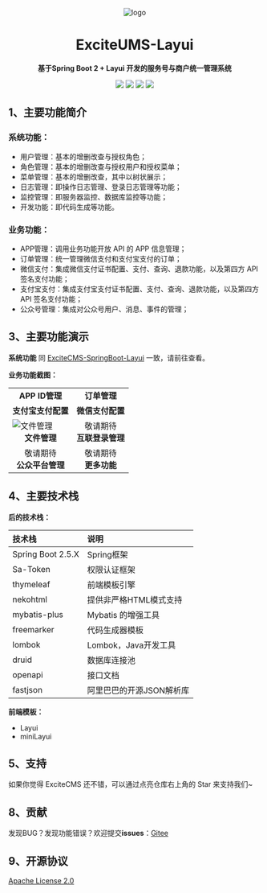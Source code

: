 <p align="center">
	<img alt="logo" src="https://img.zxdmy.com/2022/202206210954691.png">
</p>

<h1 align="center" >ExciteUMS-Layui</h1>

<p align="center"><b>基于Spring Boot 2 + Layui 开发的服务号与商户统一管理系统</b></p>

<p align="center">
	<a href="https://gitee.com/geekrdc/ExciteCMS-SpringBoot-Layui/stargazers" target="_blank">
        <img src="https://gitee.com/ExciteTeam/ExciteCMS-SpringBoot-Layui/badge/star.svg"></a>
    <a href="https://gitee.com/geekrdc/ExciteCMS-SpringBoot-Layui/members" target="_blank">
        <img src="https://gitee.com/ExciteTeam/ExciteCMS-SpringBoot-Layui/badge/fork.svg"></a>
	<a href="https://github.com/cxh1231/ExciteCMS-SpringBoot-Layui/stargazers" target="_blank">
        <img src="https://img.shields.io/github/stars/cxh1231/ExciteCMS-SpringBoot-Layui?style=flat-square&logo=GitHub"></a>
	<a href="https://github.com/cxh1231/ExciteCMS-SpringBoot-Layui/network/members" target="_blank">
        <img src="https://img.shields.io/github/forks/cxh1231/ExciteCMS-SpringBoot-Layui?style=flat-square&logo=GitHub"></a>
</p>

## 1、主要功能简介

### 系统功能：

+ 用户管理：基本的增删改查与授权角色；
+ 角色管理：基本的增删改查与授权用户和授权菜单；
+ 菜单管理：基本的增删改查，其中以树状展示；
+ 日志管理：即操作日志管理、登录日志管理等功能；
+ 监控管理：即服务器监控、数据库监控等功能；
+ 开发功能：即代码生成等功能。

### 业务功能：

+ APP管理：调用业务功能开放 API 的 APP 信息管理；
+ 订单管理：统一管理微信支付和支付宝支付的订单；
+ 微信支付：集成微信支付证书配置、支付、查询、退款功能，以及第四方 API 签名支付功能；
+ 支付宝支付：集成支付宝支付证书配置、支付、查询、退款功能，以及第四方 API 签名支付功能；
+ 公众号管理：集成对公众号用户、消息、事件的管理；

## 3、主要功能演示

**系统功能** 同 [ExciteCMS-SpringBoot-Layui](https://gitee.com/geekrdc/ExciteCMS-SpringBoot-Layui) 一致，请前往查看。

**业务功能截图：**

<table>
<tr>
<td>
<img src="https://img.zxdmy.com/2022/202206210959047.png" alt="">
<center><b>APP ID管理</b></center>
</td>
<td>
<img src="https://img.zxdmy.com/2022/202206211000306.png" alt="">
<center><b>订单管理</b></center>
</td>
</tr>
<tr>
<td>
<img src="https://img.zxdmy.com/2022/202206211001747.png" alt="">
<center><b>支付宝支付配置</b></center>
</td>
<td>
<img src="https://img.zxdmy.com/2022/202206211002007.png" alt="">
<center><b>微信支付配置</b></center>
</td>
</tr>
<tr>
<td>
<img src="https://img.zxdmy.com/2022/202206211003323.png" alt="文件管理">
<center><b>文件管理</b></center>
</td>
<td>
<center>敬请期待</center>
<center><b>互联登录管理</b></center>
</td>
</tr>
<tr>
<td>
<center>敬请期待</center>
<center><b>公众平台管理</b></center>
</td>
<td>
<center>敬请期待</center>
<center><b>更多功能</b></center>
</td>
</tr>
</table>

## 4、主要技术栈

**后的技术栈：**

| 技术栈               | 说明              |
|:------------------|:----------------|
| Spring Boot 2.5.X | Spring框架        |
| Sa-Token          | 权限认证框架          |
| thymeleaf         | 前端模板引擎          |
| nekohtml          | 提供非严格HTML模式支持   |
| mybatis-plus      | Mybatis 的增强工具   |
| freemarker        | 代码生成器模板         |
| lombok            | Lombok，Java开发工具 |
| druid             | 数据库连接池          |
| openapi           | 接口文档            |
| fastjson          | 阿里巴巴的开源JSON解析库  |

**前端模板：**

+ Layui
+ miniLayui

## 5、支持

如果你觉得 ExciteCMS 还不错，可以通过点亮仓库右上角的 Star 来支持我们~

## 8、贡献

发现BUG？发现功能错误？欢迎提交**issues**：[Gitee](https://gitee.com/cxh1231/ExciteUMS-SpringBoot-Layui/issues)

## 9、开源协议

[Apache License 2.0](https://gitee.com/ExciteTeam/ExciteCMS-SpringBoot-Layui/blob/master/LICENSE)